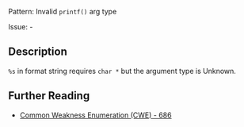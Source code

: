 Pattern: Invalid `printf()` arg type

Issue: -

## Description

`%s` in format string requires `char *` but the argument type is Unknown.

## Further Reading

* [Common Weakness Enumeration (CWE) - 686](https://cwe.mitre.org/data/definitions/686.html)